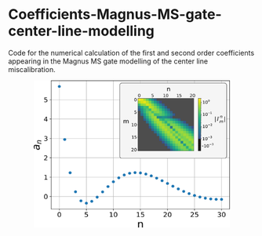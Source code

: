 # Coefficients-Magnus-MS-gate-center-line-modelling
Code for the numerical calculation of the first and second order coefficients appearing in the Magnus MS gate modelling of the center line miscalibration.

<p align="center">
<img src="/an_values_inset.png" width="400" height="300">
</p>
